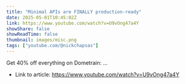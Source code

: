 ```yaml
---
title: "Minimal APIs are FINALLY production-ready"
date: 2025-05-01T10:45:02Z
link: https://www.youtube.com/watch?v=U9vOng47a4Y
showShare: false
showReadTime: false
thumbnail: images/misc.png
tags: ["youtube.com/@nickchapsas"]
---
```

Get 40% off everything on Dometrain: ...

- Link to article: https://www.youtube.com/watch?v=U9vOng47a4Y